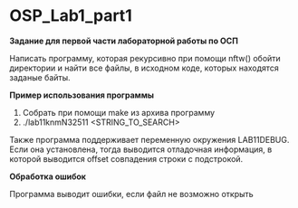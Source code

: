 # OSP_Lab1_part1


**Задание для первой части лабораторной работы по ОСП**

Написать программу, которая рекурсивно при помощи nftw() обойти директории и найти все файлы, в исходном коде, которых находятся заданые байты. 




**Пример использования программы** 

1) Собрать при помощи make из архива программу 
2) ./lab11knmN32511 <DIRECTORY> <STRING_TO_SEARCH> 


Также программа поддерживает переменную окружения LAB11DEBUG. Если она установлена, тогда выводится отладочная информация, в которой выводится offset совпадения строки с подстрокой.

**Обработка ошибок**

Программа выводит ошибки, если файл не возможно открыть
